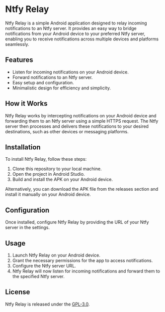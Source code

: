 # Ntfy Relay

Ntfy Relay is a simple Android application designed to relay incoming notifications to an Ntfy server. It provides an easy way to bridge notifications from your Android device to your preferred Ntfy server, enabling you to receive notifications across multiple devices and platforms seamlessly.

## Features

- Listen for incoming notifications on your Android device.
- Forward notifications to an Ntfy server.
- Easy setup and configuration.
- Minimalistic design for efficiency and simplicity.

## How it Works

Ntfy Relay works by intercepting notifications on your Android device and forwarding them to an Ntfy server using a simple HTTPS request. The Ntfy server then processes and delivers these notifications to your desired destinations, such as other devices or messaging platforms.

## Installation

To install Ntfy Relay, follow these steps:

1. Clone this repository to your local machine.
2. Open the project in Android Studio.
3. Build and install the APK on your Android device.

Alternatively, you can download the APK file from the releases section and install it manually on your Android device.

## Configuration

Once installed, configure Ntfy Relay by providing the URL of your Ntfy server in the settings.

## Usage

1. Launch Ntfy Relay on your Android device.
2. Grant the necessary permissions for the app to access notifications.
3. Configure the Ntfy server URL.
4. Ntfy Relay will now listen for incoming notifications and forward them to the specified Ntfy server.


## License

Ntfy Relay is released under the [GPL-3.0](LICENSE).

